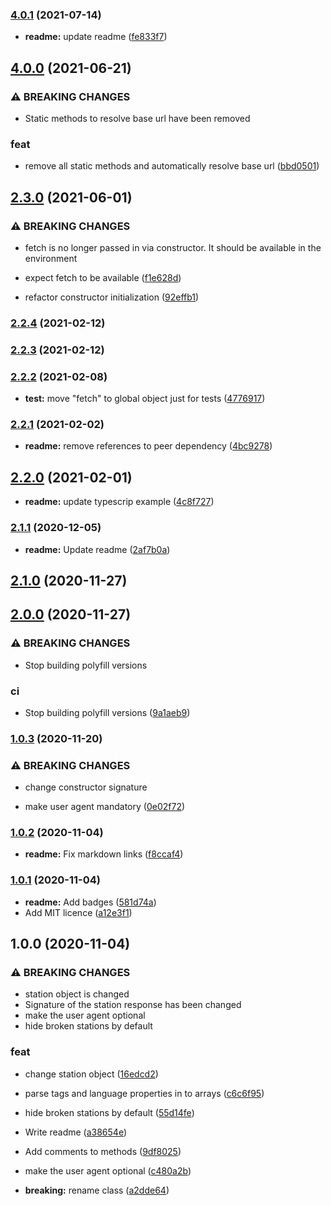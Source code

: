 ### [4.0.1](https://github.com/ivandotv/radio-browser-api/compare/v4.0.0...v4.0.1) (2021-07-14)


* **readme:** update readme ([fe833f7](https://github.com/ivandotv/radio-browser-api/commit/fe833f77364f750f7fcdb5d7b8c8ea5a9b1a89f7))

## [4.0.0](https://github.com/ivandotv/radio-browser-api/compare/v3.0.0...v4.0.0) (2021-06-21)


### ⚠ BREAKING CHANGES

* Static methods to resolve base url have been removed

### feat

* remove all static methods and automatically resolve base url ([bbd0501](https://github.com/ivandotv/radio-browser-api/commit/bbd0501e4cc057d1780d367a04d139d8255e7522))

## [2.3.0](https://github.com/ivandotv/radio-browser-api/compare/v2.2.4...v2.3.0) (2021-06-01)


### ⚠ BREAKING CHANGES

* fetch is no longer passed in via constructor. It should be available in the
environment

* expect fetch to be available ([f1e628d](https://github.com/ivandotv/radio-browser-api/commit/f1e628d0011986261060fdd4e4e6262506d877bf))
* refactor constructor initialization ([92effb1](https://github.com/ivandotv/radio-browser-api/commit/92effb1577b737d20c04057b9fc103a540c4b162))

### [2.2.4](https://github.com/ivandotv/radio-browser-api/compare/v2.2.3...v2.2.4) (2021-02-12)

### [2.2.3](https://github.com/ivandotv/radio-browser-api/compare/v2.2.2...v2.2.3) (2021-02-12)

### [2.2.2](https://github.com/ivandotv/radio-browser-api/compare/v2.2.1...v2.2.2) (2021-02-08)


* **test:** move "fetch" to global object just for tests ([4776917](https://github.com/ivandotv/radio-browser-api/commit/477691716ce4e3357a6cfe3e8474f75322c96437))

### [2.2.1](https://github.com/ivandotv/radio-browser-api/compare/v2.2.0...v2.2.1) (2021-02-02)


* **readme:** remove references to peer dependency ([4bc9278](https://github.com/ivandotv/radio-browser-api/commit/4bc927857023897a69cdfd1fb627349edfb13f66))

## [2.2.0](https://github.com/ivandotv/radio-browser-api/compare/v2.1.1...v2.2.0) (2021-02-01)


* **readme:** update typescrip example ([4c8f727](https://github.com/ivandotv/radio-browser-api/commit/4c8f727bc72decae51feb2a474d78577115a7544))

### [2.1.1](https://github.com/ivandotv/radio-browser-api/compare/v2.1.0...v2.1.1) (2020-12-05)


* **readme:** Update readme ([2af7b0a](https://github.com/ivandotv/radio-browser-api/commit/2af7b0a70e201c4e1e2cbe3b9ac787df168c8bad))

## [2.1.0](https://github.com/ivandotv/radio-browser-api/compare/v2.0.0...v2.1.0) (2020-11-27)

## [2.0.0](https://github.com/ivandotv/radio-browser-api/compare/v1.0.3...v2.0.0) (2020-11-27)


### ⚠ BREAKING CHANGES

* Stop building polyfill versions

### ci

* Stop building polyfill versions ([9a1aeb9](https://github.com/ivandotv/radio-browser-api/commit/9a1aeb93e2485282a1804672040743e8e2af0af9))

### [1.0.3](https://github.com/ivandotv/radio-browser-api/compare/v1.0.2...v1.0.3) (2020-11-20)


### ⚠ BREAKING CHANGES

* change constructor signature

* make user agent mandatory ([0e02f72](https://github.com/ivandotv/radio-browser-api/commit/0e02f72f8f8b0fbe9ca9fa84d8c22e76b40adaad))

### [1.0.2](https://github.com/ivandotv/radio-browser-api/compare/v1.0.1...v1.0.2) (2020-11-04)


* **readme:** Fix markdown links ([f8ccaf4](https://github.com/ivandotv/radio-browser-api/commit/f8ccaf46a81ef287035098c0022ebda09392464a))

### [1.0.1](https://github.com/ivandotv/radio-browser-api/compare/v1.0.0...v1.0.1) (2020-11-04)


* **readme:** Add badges ([581d74a](https://github.com/ivandotv/radio-browser-api/commit/581d74acc52bebcd2ea4742aad1f38769518cb1d))
* Add MIT licence ([a12e3f1](https://github.com/ivandotv/radio-browser-api/commit/a12e3f1eb84ea94d56e199925cd8c105e0cedccb))

## 1.0.0 (2020-11-04)


### ⚠ BREAKING CHANGES

* station object is changed
* Signature of the station response has been changed
* make the user agent optional
* hide broken stations by default

### feat

* change station object ([16edcd2](https://github.com/ivandotv/radio-browser-api/commit/16edcd28bb1747b2a7bc2ae85dd8303e7f3face8))
* parse tags and language properties in to arrays ([c6c6f95](https://github.com/ivandotv/radio-browser-api/commit/c6c6f9589ef9fa5cbfc758d0108ab30c1af4508b))
* hide broken stations by default ([55d14fe](https://github.com/ivandotv/radio-browser-api/commit/55d14feb12fc100b1f7074dea42dc6bfb0dc5d02))


* Write readme ([a38654e](https://github.com/ivandotv/radio-browser-api/commit/a38654e25bca55ff4adb340585c3e0cdcc2da45f))
* Add comments to methods ([9df8025](https://github.com/ivandotv/radio-browser-api/commit/9df8025529a8573de4e82bab9c2c967baaf06ab5))
* make the user agent optional ([c480a2b](https://github.com/ivandotv/radio-browser-api/commit/c480a2bd3f806e2466dd29b9e69035dde68f5e52))
* **breaking:** rename class ([a2dde64](https://github.com/ivandotv/radio-browser-api/commit/a2dde6469f7e75905aafa90b9d565dec092050b6))
